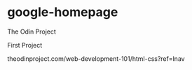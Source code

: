 # google-homepage

The Odin Project

First Project

theodinproject.com/web-development-101/html-css?ref=lnav